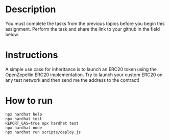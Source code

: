 # Description
You must complete the tasks from the previous topics before you begin this assignment.
Perform the task and share the link to your github in the field below.

# Instructions
A simple use case for inheritance is to launch an ERC20 token using the OpenZepellin ERC20 implementation. Try to launch your custom ERC20 on any test network and then send me the address to the contract!

# How to run

```shell
npx hardhat help
npx hardhat test
REPORT_GAS=true npx hardhat test
npx hardhat node
npx hardhat run scripts/deploy.js
```
